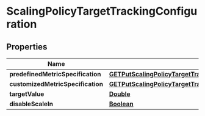 

# ScalingPolicyTargetTrackingConfiguration


## Properties

| Name | Type | Description | Notes |
|------------ | ------------- | ------------- | -------------|
|**predefinedMetricSpecification** | [**GETPutScalingPolicyTargetTrackingConfigurationParameterPredefinedMetricSpecification**](GETPutScalingPolicyTargetTrackingConfigurationParameterPredefinedMetricSpecification.md) |  |  [optional] |
|**customizedMetricSpecification** | [**GETPutScalingPolicyTargetTrackingConfigurationParameterCustomizedMetricSpecification**](GETPutScalingPolicyTargetTrackingConfigurationParameterCustomizedMetricSpecification.md) |  |  [optional] |
|**targetValue** | [**Double**](Double.md) |  |  |
|**disableScaleIn** | [**Boolean**](Boolean.md) |  |  [optional] |



